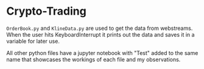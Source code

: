 # Crypto-Trading

`OrderBook.py` and `KlineData.py` are used to get the data from webstreams. When the user hits KeyboardInterrupt it prints out the data and saves it in a variable for later use.

All other python files have a jupyter notebook with "Test" added to the same name that showcases the workings of each file and my observations.
